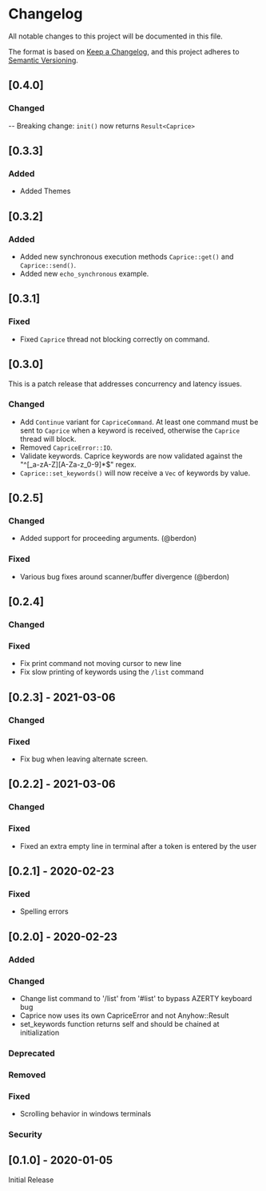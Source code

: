 # Changelog

All notable changes to this project will be documented in this file.

The format is based on [Keep a Changelog](https://keepachangelog.com/en/1.0.0/),
and this project adheres to [Semantic Versioning](https://semver.org/spec/v2.0.0.html).

## [0.4.0]

### Changed

-- Breaking change: `init()` now returns `Result<Caprice>`

## [0.3.3]

### Added

- Added Themes

## [0.3.2]

### Added

- Added new synchronous execution methods `Caprice::get()` and `Caprice::send()`.
- Added new `echo_synchronous` example.

## [0.3.1]

### Fixed

- Fixed `Caprice` thread not blocking correctly on command.

## [0.3.0]

This is a patch release that addresses concurrency and latency issues.

### Changed

- Add `Continue` variant for `CapriceCommand`. At least one command must be
  sent to `Caprice` when a keyword is received, otherwise the `Caprice` thread
  will block.
- Removed `CapriceError::IO`.
- Validate keywords. Caprice keywords are now validated against the "^[_a-zA-Z][A-Za-z_0-9]*$" regex.
- `Caprice::set_keywords()` will now receive a `Vec` of keywords by value.

## [0.2.5]

### Changed

- Added support for proceeding arguments. (@berdon)

### Fixed

- Various bug fixes around scanner/buffer divergence (@berdon)

## [0.2.4]

### Changed

### Fixed

- Fix print command not moving cursor to new line
- Fix slow printing of keywords using the `/list` command

## [0.2.3] - 2021-03-06

### Changed

### Fixed

- Fix bug when leaving alternate screen.

## [0.2.2] - 2021-03-06

### Changed

### Fixed

- Fixed an extra empty line in terminal after a token is entered by the user

## [0.2.1] - 2020-02-23

### Fixed

- Spelling errors

## [0.2.0] - 2020-02-23

### Added

### Changed

- Change list command to '/list' from '#list' to bypass AZERTY keyboard bug
- Caprice now uses its own CapriceError and not Anyhow::Result
- set_keywords function returns self and should be chained at initialization

### Deprecated

### Removed

### Fixed

- Scrolling behavior in windows terminals

### Security

## [0.1.0] - 2020-01-05

Initial Release
